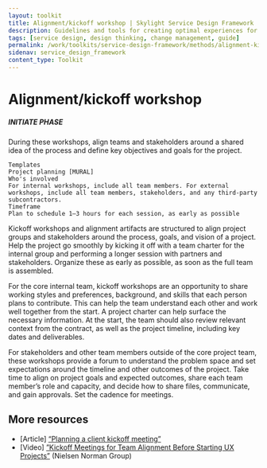 ```yaml
---
layout: toolkit
title: Alignment/kickoff workshop | Skylight Service Design Framework
description: Guidelines and tools for creating optimal experiences for both users and your organization.
tags: [service design, design thinking, change management, guide]
permalink: /work/toolkits/service-design-framework/methods/alignment-kickoff-workshop/
sidenav: service_design_framework
content_type: Toolkit
---
```


# Alignment/kickoff workshop

##### INITIATE PHASE

During these workshops, align teams and stakeholders around a shared idea of the process and define key objectives and goals for the project.


```
Templates
Project planning [MURAL]
Who's involved
For internal workshops, include all team members. For external workshops, include all team members, stakeholders, and any third-party subcontractors.
Timeframe
Plan to schedule 1–3 hours for each session, as early as possible
```

Kickoff workshops and alignment artifacts are structured to align project groups and stakeholders around the process, goals, and vision of a project. Help the project go smoothly by kicking it off with a team charter for the internal group and performing a longer session with partners and stakeholders. Organize these as early as possible, as soon as the full team is assembled.

For the core internal team, kickoff workshops are an opportunity to share working styles and preferences, background, and skills that each person plans to contribute. This can help the team understand each other and work well together from the start. A project charter can help surface the necessary information. At the start, the team should also review relevant context from the contract, as well as the project timeline, including key dates and deliverables.

For stakeholders and other team members outside of the core project team, these workshops provide a forum to understand the problem space and set expectations around the timeline and other outcomes of the project. Take time to align on project goals and expected outcomes, share each team member’s role and capacity, and decide how to share files, communicate, and gain approvals. Set the cadence for meetings.

## More resources



* [Article] [“Planning a client kickoff meeting”](https://medium.com/@jaf_designer/why-product-thinking-is-the-next-big-thing-in-ux-design-ee7de959f3fe)
* [Video] [”Kickoff Meetings for Team Alignment Before Starting UX Projects”](http://nngroup.com/videos/kickoff-meetings/) (Nielsen Norman Group)

